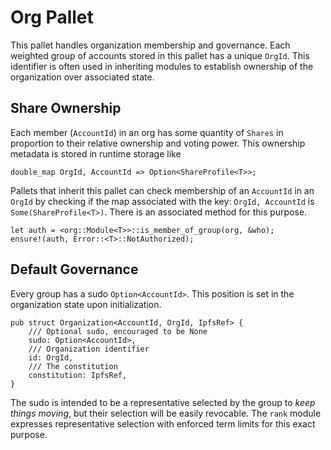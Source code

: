 # Org Pallet

This pallet handles organization membership and governance. Each weighted group of accounts stored in this pallet has a unique `OrgId`. This identifier is often used in inheriting modules to establish ownership of the organization over associated state.

## Share Ownership

Each member (`AccountId`) in an org has some quantity of `Shares` in proportion to their relative ownership and voting power. This ownership metadata is stored in runtime storage like

```rust, ignore
double_map OrgId, AccountId => Option<ShareProfile<T>>;
```

Pallets that inherit this pallet can check membership of an `AccountId` in an `OrgId` by checking if the map associated with the key: `OrgId, AccountId` is `Some(ShareProfile<T>)`. There is an associated method for this purpose.

```rust, ignore
let auth = <org::Module<T>>::is_member_of_group(org, &who);
ensure!(auth, Error::<T>::NotAuthorized);
```

## Default Governance

Every group has a sudo `Option<AccountId>`. This position is set in the organization state upon initialization.

```rust, ignore
pub struct Organization<AccountId, OrgId, IpfsRef> {
    /// Optional sudo, encouraged to be None
    sudo: Option<AccountId>,
    /// Organization identifier
    id: OrgId,
    /// The constitution
    constitution: IpfsRef,
}
```

The sudo is intended to be a representative selected by the group to _keep things moving_, but their selection will be easily revocable. The `rank` module expresses representative selection with enforced term limits for this exact purpose.